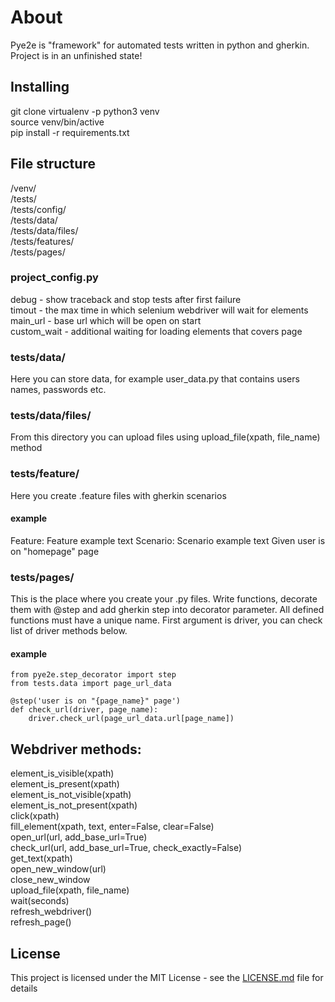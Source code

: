 # About

Pye2e is "framework" for automated tests written in python and gherkin. Project is in an unfinished state! 

## Installing

git clone
virtualenv -p python3 venv  
source venv/bin/active  
pip install -r requirements.txt 

## File structure

/venv/  
/tests/  
/tests/config/  
/tests/data/  
/tests/data/files/  
/tests/features/  
/tests/pages/  

### project_config.py
debug - show traceback and stop tests after first failure  
timout - the max time in which selenium webdriver will wait for elements  
main_url - base url which will be open on start  
custom_wait - additional waiting for loading elements that covers page  

### tests/data/
Here you can store data, for example user_data.py that contains users names, passwords etc.

### tests/data/files/
From this directory you can upload files using upload_file(xpath, file_name) method

### tests/feature/
Here you create .feature files with gherkin scenarios

#### example
Feature: Feature example text
    Scenario: Scenario example text
        Given user is on "homepage" page

### tests/pages/
This is the place where you create your .py files. Write functions, decorate them with @step and add gherkin step into decorator parameter. All defined functions must have a unique name. First argument is driver, you can check list of driver methods below.

#### example

```
from pye2e.step_decorator import step
from tests.data import page_url_data

@step('user is on "{page_name}" page') 
def check_url(driver, page_name):
    driver.check_url(page_url_data.url[page_name])
```
## Webdriver methods:
element_is_visible(xpath)  
element_is_present(xpath)  
element_is_not_visible(xpath)  
element_is_not_present(xpath)  
click(xpath)  
fill_element(xpath, text, enter=False, clear=False)  
open_url(url, add_base_url=True)  
check_url(url, add_base_url=True, check_exactly=False)  
get_text(xpath)  
open_new_window(url)  
close_new_window  
upload_file(xpath, file_name)  
wait(seconds)  
refresh_webdriver()  
refresh_page()  


## License

This project is licensed under the MIT License - see the [LICENSE.md](LICENSE.md) file for details
